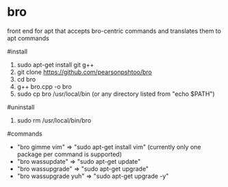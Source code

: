# bro
front end for apt that accepts bro-centric commands and translates them to apt commands


#install
1) sudo apt-get install git g++
2) git clone https://github.com/pearsonpshtoo/bro
3) cd bro
4) g++ bro.cpp -o bro
5) sudo cp bro /usr/local/bin (or any directory listed from "echo $PATH")

#uninstall
1) sudo rm /usr/local/bin/bro


#commands
- "bro gimme vim"       =>   "sudo apt-get install vim" (currently only one package per command is supported)
- "bro wassupdate"      =>   "sudo apt-get update"
- "bro wassupgrade"     =>   "sudo apt-get upgrade"
- "bro wassupgrade yuh" =>   "sudo apt-get upgrade -y"
